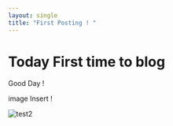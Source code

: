 ```yaml
---
layout: single
title: "First Posting ! "
---
```


# Today First time to blog

Good Day ! 



image Insert ! 

![test2](/Users/ben/Dev/github_blog/PPPSH.github.io/images/2022-08-10-first/test2.png)
